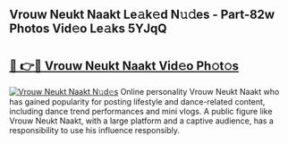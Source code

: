 ## Vrouw Neukt Naakt Le𝚊k𝚎d N𝚞𝚍es - Part-82w Photos Vid𝚎o Le𝚊ks 5YJqQ

# <h2><a href="http://fb2suz.evod.top/?m=Vrouw+Neukt+Naakt">🔗 👉🔴 Vrouw Neukt Naakt Vid𝚎o Ph𝚘t𝚘s</a></h2>

[![Vrouw Neukt Naakt N𝚞d𝚎s](https://i.imgur.com/8V9OHl7.gif)](http://fb2suz.evod.top/?m=Vrouw+Neukt+Naakt)
Online personality Vrouw Neukt Naakt who has gained popularity for posting lifestyle and dance-related content, including dance trend performances and mini vlogs. A public figure like Vrouw Neukt Naakt, with a large platform and a captive audience, has a responsibility to use his influence responsibly. 
